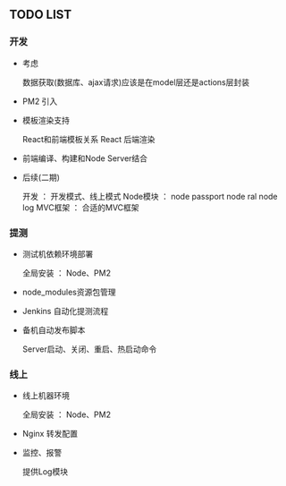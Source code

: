 
## TODO LIST

### 开发

* 考虑

    数据获取(数据库、ajax请求)应该是在model层还是actions层封装

* PM2 引入

* 模板渲染支持

    React和前端模板关系
    React 后端渲染

* 前端编译、构建和Node Server结合

* 后续(二期)

    开发 ：
        开发模式、线上模式
    Node模块 ：
        node passport
        node ral
        node log
    MVC框架 ：
        合适的MVC框架


### 提测

* 测试机依赖环境部署

    全局安装 ： Node、PM2

* node_modules资源包管理
* Jenkins 自动化提测流程
* 备机自动发布脚本

    Server启动、关闭、重启、热启动命令

### 线上

* 线上机器环境

    全局安装 ： Node、PM2

* Nginx 转发配置

* 监控、报警

    提供Log模块

